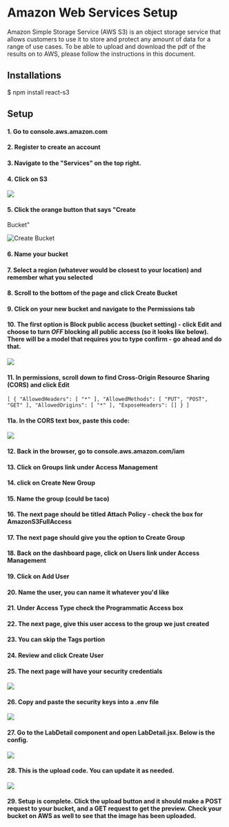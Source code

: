 # Amazon Web Services Setup
Amazon Simple Storage Service (AWS S3) is an object storage service that allows customers to use it to store and protect any amount of data for a range of use cases.
To be able to upload and download the pdf of the results on to AWS, please follow the instructions in this document. 

## Installations
$ npm install react-s3

##  Setup
#### 1. Go to console.aws.amazon.com
#### 2. Register to create an account
#### 3. Navigate to the "Services" on the top right. 
#### 4. Click on S3

![](/public/s3.png)



#### 5. Click the orange button that says "Create 
Bucket" 

![Create Bucket](/public/createBucket.png)

#### 6. Name your bucket
#### 7. Select a region (whatever would be closest to your location) and remember what you selected
#### 8. Scroll to the bottom of the page and click Create Bucket



#### 9. Click on your new bucket and navigate to the Permissions tab 

#### 10. The first option is Block public access (bucket setting) - click Edit  and choose to turn *OFF* blocking all public access (so it looks like below). There will be a model that requires you to type confirm - go ahead and do that.
![](/public/bucketSettings.png)



#### 11. In permissions, scroll down to find Cross-Origin Resource Sharing (CORS) and click Edit

`[
        {
        "AllowedHeaders": [
            "*"
                ],
             "AllowedMethods": [
            "PUT",
            "POST",
            "GET"
             ],
             "AllowedOrigins": [
            "*"
                ],
             "ExposeHeaders": []
    }
]
`




#### 11a. In the CORS text box, paste this code:

![](/public/corsConfig.png)


#### 12. Back in the browser, go to console.aws.amazon.com/iam

#### 13. Click on Groups link under Access Management

#### 14. click on Create New Group 

#### 15. Name the group (could be taco)

#### 16. The next page should be titled Attach Policy - check the box for AmazonS3FullAccess

#### 17. The next page should give you the option to Create Group


#### 18. Back on the dashboard page, click on Users link under Access Management

#### 19. Click on Add User

#### 20. Name the user, you can name it whatever you'd like

#### 21. Under Access Type check the Programmatic Access box

#### 22. The next page, give this user access to the group we just created

#### 23. You can skip the Tags portion

#### 24. Review and click Create User

#### 25. The next page will have your security credentials

![](/public/success.png)

#### 26. Copy and paste the security keys into a .env file

![](/public/env.png)


#### 27. Go to the LabDetail component and open LabDetail.jsx. Below is the config.

![](/public/config.png)



#### 28. This is the upload code. You can update it as needed.

![](/public/upload.png)



#### 29. Setup is complete. Click the upload button and it should make a POST request to your bucket, and a GET request to get the preview. Check your bucket on AWS as well to see that the image has been uploaded.
















